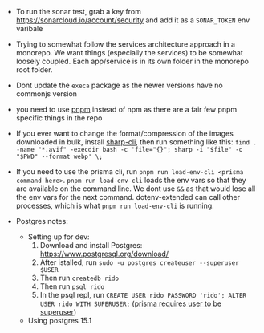 - To run the sonar test, grab a key from https://sonarcloud.io/account/security and add it as a `SONAR_TOKEN` env varibale

- Trying to somewhat follow the services architecture approach in a monorepo. We want things (especially the services) to be somewhat loosely coupled. Each app/service is in its own folder in the monorepo root folder.

- Dont update the `execa` package as the newer versions have no commonjs version

- you need to use [pnpm](https://pnpm.io/) instead of npm as there are a fair few pnpm specific things in the repo

- If you ever want to change the format/compression of the images downloaded in bulk, install [sharp-cli](https://github.com/vseventer/sharp-cli), then run something like this: `find . -name "*.avif" -execdir bash -c 'file="{}"; sharp -i "$file" -o "$PWD" --format webp' \;`

- If you need to use the prisma cli, run `pnpm run load-env-cli <prisma command here>`. `pnpm run load-env-cli` loads the env vars so that they are available on the command line. We dont use `&&` as that would lose all the env vars for the next command. dotenv-extended can call other processes, which is what `pnpm run load-env-cli` is running.

- Postgres notes:
  - Setting up for dev:
    1. Download and install Postgres: https://www.postgresql.org/download/
    2. After istalled, run `sudo -u postgres createuser --superuser $USER`
    3. Then run `createdb rido`
    4. Then run `psql rido`
    5. In the psql repl, run `CREATE USER rido PASSWORD 'rido'; ALTER USER rido WITH SUPERUSER;` ([prisma requires user to be superuser](https://www.prisma.io/docs/concepts/components/prisma-migrate/shadow-database#shadow-database-user-permissions))
  - Using postgres 15.1
